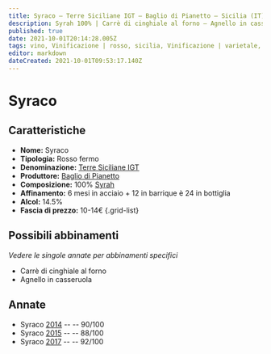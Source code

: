 ```yaml
---
title: Syraco – Terre Siciliane IGT – Baglio di Pianetto – Sicilia (IT) – 10-14€ – 3★-5★
description: Syrah 100% | Carrè di cinghiale al forno – Agnello in casseruola
published: true
date: 2021-10-01T20:14:28.005Z
tags: vino, Vinificazione | rosso, sicilia, Vinificazione | varietale, Vinificazione | fermo, Valutazioni | 5 stelle, syrah, Prezzi | 10-14€, carrè di cinghiale al forno, Alimento | agnello, Cottura | in casseruola
editor: markdown
dateCreated: 2021-10-01T09:53:17.140Z
---
```


# Syraco

## Caratteristiche
- **Nome:** Syraco
- **Tipologia:** Rosso fermo
- **Denominazione:** [Terre Siciliane IGT](/denominazioni/Italia/Sicilia/IGT/Terre-Siciliane)
- **Produttore:** [Baglio di Pianetto](/produttori/Italia/Sicilia/Baglio-di-Pianetto) 
- **Composizione:** 100% [Syrah](/vitigni/Francia/bacca-nera/syrah)
- **Affinamento:** 6 mesi in acciaio + 12 in barrique è 24 in bottiglia
- **Alcol:** 14.5%
- **Fascia di prezzo:** 10-14€
{.grid-list}



## Possibili abbinamenti
*Vedere le singole annate per abbinamenti specifici*

- Carrè di cinghiale al forno
- Agnello in casseruola

## Annate

- Syraco [2014](vini/Italia/Sicilia/Baglio-di-Pianetto/Syraco/2014) -- <span class="star-4"></span> -- 90/100
- Syraco [2015](vini/Italia/Sicilia/Baglio-di-Pianetto/Syraco/2015) -- <span class="star-3"></span> -- 88/100
- Syraco [2017](vini/Italia/Sicilia/Baglio-di-Pianetto/Syraco/2017) -- <span class="star-5"></span> -- 92/100

